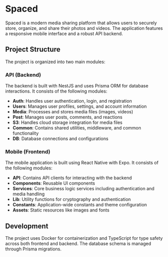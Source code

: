 # Spaced

Spaced is a modern media sharing platform that allows users to securely store, organize, and share their photos and videos. The application features a responsive mobile interface and a robust API backend.

## Project Structure

The project is organized into two main modules:

### API (Backend)

The backend is built with NestJS and uses Prisma ORM for database interactions. It consists of the following modules:

- **Auth**: Handles user authentication, login, and registration
- **Users**: Manages user profiles, settings, and account information
- **Media**: Processes and stores media files (images, videos)
- **Post**: Manages user posts, comments, and reactions
- **S3**: Handles cloud storage integration for media files
- **Common**: Contains shared utilities, middleware, and common functionality
- **DB**: Database connections and configurations

### Mobile (Frontend)

The mobile application is built using React Native with Expo. It consists of the following modules:

- **API**: Contains API clients for interacting with the backend
- **Components**: Reusable UI components
- **Services**: Core business logic services including authentication and media handling
- **Lib**: Utility functions for cryptography and authentication
- **Constants**: Application-wide constants and theme configuration
- **Assets**: Static resources like images and fonts

## Development

The project uses Docker for containerization and TypeScript for type safety across both frontend and backend. The database schema is managed through Prisma migrations.